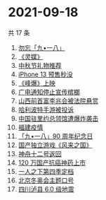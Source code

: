 # 2021-09-18

共 17 条

<!-- BEGIN -->
<!-- 最后更新时间 Sat Sep 18 2021 10:33:28 GMT+0800 (China Standard Time) -->

1. [勿忘「九•一八」](https://www.zhihu.com/search?q=九一八)
1. [《灵媒》](https://www.zhihu.com/search?q=灵媒)
1. [中秋节礼物推荐](https://www.zhihu.com/search?q=中秋节礼物)
1. [iPhone 13 预售秒没](https://www.zhihu.com/search?q=iPhone13)
1. [《峰爆》上映](https://www.zhihu.com/search?q=峰爆)
1. [广电通知停止宣传槟榔](https://www.zhihu.com/search?q=槟榔)
1. [山西前首富李兆会被法院悬赏](https://www.zhihu.com/search?q=李兆会)
1. [哈利波特手游被投诉](https://www.zhihu.com/search?q=哈利波特魔法觉醒)
1. [中国驻里约总领馆遭爆炸袭击](https://www.zhihu.com/search?q=里约总领馆)
1. [福建疫情](https://www.zhihu.com/search?q=福建疫情)
1. [「九•一八」90 周年纪念日](https://www.zhihu.com/search?q=九一八)
1. [国产独立游戏《风来之国》](https://www.zhihu.com/search?q=风来之国)
1. [神舟十二号返回](https://www.zhihu.com/search?q=神舟十二)
1. [120 万国产抗癌神药上市](https://www.zhihu.com/search?q=国产抗癌神药)
1. [一人之下第四季定档](https://www.zhihu.com/search?q=一人之下)
1. [北京冬奥会主题口号](https://www.zhihu.com/search?q=北京冬奥会)
1. [四川泸县 6.0 级地震](https://www.zhihu.com/search?q=泸县)

<!-- END -->
